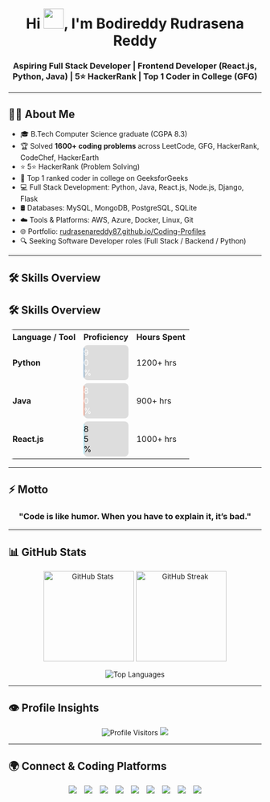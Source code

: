 <h1 align="center">
  Hi <img src="https://raw.githubusercontent.com/MartinHeinz/MartinHeinz/master/wave.gif" width="40px" height="40px">, I'm Bodireddy Rudrasena Reddy
</h1>

<h3 align="center">
  Aspiring Full Stack Developer | Frontend Developer (React.js, Python, Java) | 5⭐ HackerRank | Top 1 Coder in College (GFG)
</h3>

---

## 👨‍💻 About Me  

- 🎓 B.Tech Computer Science graduate (CGPA 8.3)  
- 🏆 Solved **1600+ coding problems** across LeetCode, GFG, HackerRank, CodeChef, HackerEarth  
- ⭐ 5⭐ HackerRank (Problem Solving)  
- 🥇 Top 1 ranked coder in college on GeeksforGeeks  
- 💻 Full Stack Development: Python, Java, React.js, Node.js, Django, Flask  
- 🛢️ Databases: MySQL, MongoDB, PostgreSQL, SQLite  
- ☁️ Tools & Platforms: AWS, Azure, Docker, Linux, Git  
- 🌐 Portfolio: [rudrasenareddy87.github.io/Coding-Profiles](https://rudrasenareddy87.github.io/Coding-Profiles/)  
- 🔍 Seeking Software Developer roles (Full Stack / Backend / Python)  

---

## 🛠 Skills Overview

## 🛠 Skills Overview

<table style="border-collapse: collapse; border-radius: 10px; overflow: hidden; width: 100%;">
  <tr>
    <th>Language / Tool</th>
    <th>Proficiency</th>
    <th>Hours Spent</th>
  </tr>
  <tr>
    <td><b>Python</b></td>
    <td>
      <div style="background:#ddd; border-radius:8px; width:100%; overflow:hidden;">
        <div style="width:90%; background:#3776AB; padding:5px 0; border-radius:8px; color:white; text-align:center; animation: fillBar 2s ease-in-out;">90%</div>
      </div>
    </td>
    <td>1200+ hrs</td>
  </tr>
  <tr>
    <td><b>Java</b></td>
    <td>
      <div style="background:#ddd; border-radius:8px; width:100%; overflow:hidden;">
        <div style="width:80%; background:#E34F26; padding:5px 0; border-radius:8px; color:white; text-align:center; animation: fillBar 2s ease-in-out;">80%</div>
      </div>
    </td>
    <td>900+ hrs</td>
  </tr>
  <tr>
    <td><b>React.js</b></td>
    <td>
      <div style="background:#ddd; border-radius:8px; width:100%; overflow:hidden;">
        <div style="width:85%; background:#61DAFB; padding:5px 0; border-radius:8px; color:black; text-align:center; animation: fillBar 2s ease-in-out;">85%</div>
      </div>
    </td>
    <td>1000+ hrs</td>
  </tr>
</table>

<style>
@keyframes fillBar {
  0% { width: 0; }
  100% { width: inherit; }
}
</style>


---

## ⚡ Motto  

<h3 align="center">
  "Code is like humor. When you have to explain it, it’s bad."
</h3>

---

## 📊 GitHub Stats  

<p align="center">
  <img src="https://github-readme-stats.vercel.app/api?username=RudrasenaReddy87&show_icons=true&theme=tokyonight" alt="GitHub Stats" height="180"/>
  <img src="https://github-readme-streak-stats.herokuapp.com/?user=RudrasenaReddy87&theme=tokyonight" alt="GitHub Streak" height="180"/>
</p>

<p align="center">
  <img src="https://github-readme-stats.vercel.app/api/top-langs/?username=RudrasenaReddy87&layout=compact&theme=tokyonight" alt="Top Languages"/>
</p>

---

## 👁 Profile Insights  

<div align="center">
  <p>
    <img src="https://komarev.com/ghpvc/?username=RudrasenaReddy87&label=Profile+Visitors&color=blue&style=for-the-badge" alt="Profile Visitors"/>
    <img src="https://img.shields.io/badge/Active%20Since-2023-blue?style=for-the-badge"/>
  </p>
</div>

---

## 🌍 Connect & Coding Platforms  

<div align="center" style="display: flex; flex-wrap: wrap; justify-content: center; gap: 15px; margin-top: 10px;">

  <!-- Social Media -->
  <a href="https://linkedin.com/in/bodireddyrudrasenareddy">
    <img src="https://img.shields.io/badge/LinkedIn-0A66C2?style=for-the-badge&logo=linkedin&logoColor=white"/>
  </a>
  <a href="https://github.com/RudrasenaReddy87">
    <img src="https://img.shields.io/badge/GitHub-181717?style=for-the-badge&logo=github&logoColor=white"/>
  </a>
  <a href="mailto:b.rudrasenareddy@gmail.com">
    <img src="https://img.shields.io/badge/Gmail-D14836?style=for-the-badge&logo=gmail&logoColor=white"/>
  </a>
  <a href="https://instagram.com/rudrasenareddy_87">
    <img src="https://img.shields.io/badge/Instagram-E4405F?style=for-the-badge&logo=instagram&logoColor=white"/>
  </a>

  <!-- Coding Platforms -->
  <a href="https://www.leetcode.com/rudrasenareddy">
    <img src="https://img.shields.io/badge/LeetCode-FFA116?style=for-the-badge&logo=leetcode&logoColor=black"/>
  </a>
  <a href="https://auth.geeksforgeeks.org/user/brudrasenareddy">
    <img src="https://img.shields.io/badge/GeeksforGeeks-0F9D58?style=for-the-badge&logo=geeksforgeeks&logoColor=white"/>
  </a>
  <a href="https://www.hackerrank.com/rudrasenareddy">
    <img src="https://img.shields.io/badge/HackerRank-2EC866?style=for-the-badge&logo=hackerrank&logoColor=white"/>
  </a>
  <a href="https://www.codechef.com/users/rudrasenareddy">
    <img src="https://img.shields.io/badge/CodeChef-5B4638?style=for-the-badge&logo=codechef&logoColor=white"/>
  </a>
  <a href="https://www.hackerearth.com/@rudrasenareddy">
    <img src="https://img.shields.io/badge/HackerEarth-323754?style=for-the-badge&logo=hackerearth&logoColor=white"/>
  </a>

</div>

